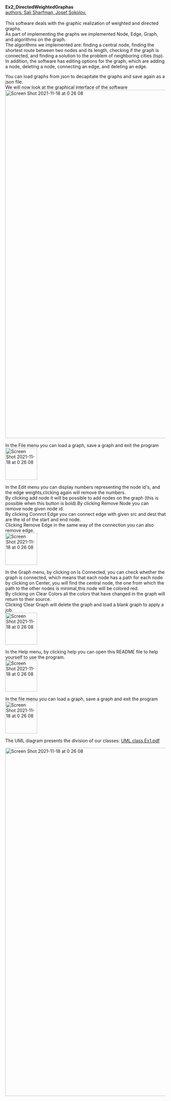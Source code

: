 
<head><b>Ex2_DirectedWeightedGraphas</b></head></br>
<u>authors:  Sali Sharfman, Josef Sokolov.</u></br></br>
This software deals with the graphic realization of weighted and directed graphs. </br>As part of implementing the graphs we implemented Node, Edge, Graph, and algorithms on the graph.</br>The algorithms we implemented are: finding a central node, finding the shortest route between two nodes and its length, checking if the graph is connected, and finding a solution to the problem of neighboring cities (tsp).</br>
In addition, the software has editing options for the graph, which are adding a node, deleting a node, connecting an edge, and deleting an edge.</br>


You can load graphs from json to decapitate the graphs and save again as a json file.</br>
We will now look at the graphical interface of the software </br>
<img width="1093" alt="Screen Shot 2021-11-18 at 0 26 08" src="https://user-images.githubusercontent.com/86108478/145414449-bdc0f100-b673-4853-9a1f-f18745dfdaf3.png">

In the File menu you can load a graph, save a graph and exit the program</br><img width="100" alt="Screen Shot 2021-11-18 at 0 26 08" src="https://user-images.githubusercontent.com/86108478/145414914-2169c8f6-b3c6-4d95-8db2-143b80588c8f.png"></br>

In the Edit menu you can display numbers representing the node id's, and the edge weights,clicking again will remove the numbers.</br>By clicking add node it will be possible to add nodes on the graph (this is possible when this button is bold).By clicking Remove Node you can remove node given node id.</br>By clicking Connrct Edge you can connect edge with given src and dest that are the id of the start and end node.</br>Clicking Remove Edge in the same way of the connection you can also remove edge. </br><img width="100" alt="Screen Shot 2021-11-18 at 0 26 08" src="https://user-images.githubusercontent.com/86108478/145415876-cd4df199-65ab-46fc-bbc1-ef7fd17bff96.png">
</br>

In the Graph menu, by clicking on Is Connected, you can check whether the graph is connected, which means that each node has a path for each node</br>by clicking on Center, you will find the central node, the one from which the path to the other nodes is minimal,this node will be colored red. </br>By clicking on Clear Colors all the colors that have changed in the graph will return to their source.</br>Clicking Clear Graph will delete the graph and load a blank graph to apply a job.</br><img width="100" alt="Screen Shot 2021-11-18 at 0 26 08" src="https://user-images.githubusercontent.com/86108478/145416119-b6776909-bd98-42df-b9d1-d5446c832bc9.png"></br>

In the Help menu, by clicking help you can open this README file to help yourself to use the program.</br><img width="100" alt="Screen Shot 2021-11-18 at 0 26 08" src="https://user-images.githubusercontent.com/86108478/145416329-5a05201a-5fb7-48b1-88e8-1e15987ab656.png">


In the file menu you can load a graph, save a graph and exit the program</br><img width="100" alt="Screen Shot 2021-11-18 at 0 26 08" src="https://user-images.githubusercontent.com/86108478/145416436-499ab5f3-8e16-4212-8bae-f7179ca158e4.png"></br>




The UML diagram presents the division of our classes:  [UML class Ex1.pdf](https://github.com/SaliSharfman/Ex1/files/7558381/UML.class.Ex1.pdf) 

<img width="1093" alt="Screen Shot 2021-11-18 at 0 26 08" src="https://user-images.githubusercontent.com/77780368/142292660-9e334563-a6ea-4cb0-819f-b4cb4172e69d.png">
</br>
